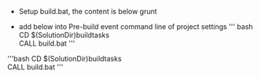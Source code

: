 * Setup build.bat, the content is below
		grunt

* add below into Pre-build event command line of project settings
''' bash
CD $(SolutionDir)buildtasks\
CALL build.bat
'''

'''bash
CD $(SolutionDir)buildtasks\
CALL build.bat
'''
